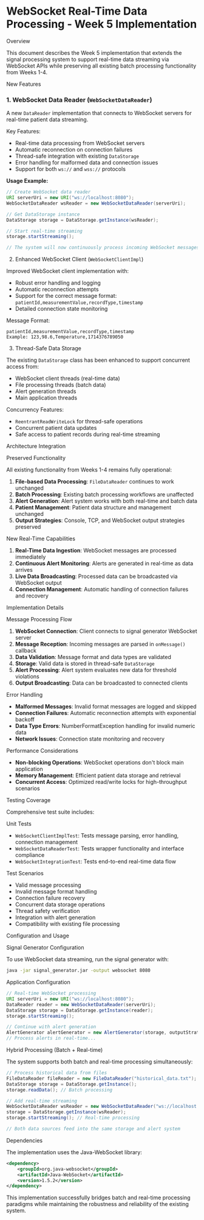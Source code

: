# WebSocket Real-Time Data Processing - Week 5 Implementation

 Overview

This document describes the Week 5 implementation that extends the signal processing system to support real-time data streaming via WebSocket APIs while preserving all existing batch processing functionality from Weeks 1-4.

New Features

### 1. WebSocket Data Reader (`WebSocketDataReader`)

A new `DataReader` implementation that connects to WebSocket servers for real-time patient data streaming.

Key Features:
- Real-time data processing from WebSocket servers
- Automatic reconnection on connection failures
- Thread-safe integration with existing `DataStorage`
- Error handling for malformed data and connection issues
- Support for both `ws://` and `wss://` protocols

**Usage Example:**
```java
// Create WebSocket data reader
URI serverUri = new URI("ws://localhost:8080");
WebSocketDataReader wsReader = new WebSocketDataReader(serverUri);

// Get DataStorage instance
DataStorage storage = DataStorage.getInstance(wsReader);

// Start real-time streaming
storage.startStreaming();

// The system will now continuously process incoming WebSocket messages
```

 2. Enhanced WebSocket Client (`WebSocketClientImpl`)

Improved WebSocket client implementation with:
- Robust error handling and logging
- Automatic reconnection attempts
- Support for the correct message format: `patientId,measurementValue,recordType,timestamp`
- Detailed connection state monitoring

Message Format:
```
patientId,measurementValue,recordType,timestamp
Example: 123,98.6,Temperature,1714376789050
```

 3. Thread-Safe Data Storage

The existing `DataStorage` class has been enhanced to support concurrent access from:
- WebSocket client threads (real-time data)
- File processing threads (batch data)
- Alert generation threads
- Main application threads

Concurrency Features:
- `ReentrantReadWriteLock` for thread-safe operations
- Concurrent patient data updates
- Safe access to patient records during real-time streaming

 Architecture Integration

 Preserved Functionality

All existing functionality from Weeks 1-4 remains fully operational:

1. **File-based Data Processing**: `FileDataReader` continues to work unchanged
2. **Batch Processing**: Existing batch processing workflows are unaffected
3. **Alert Generation**: Alert system works with both real-time and batch data
4. **Patient Management**: Patient data structure and management unchanged
5. **Output Strategies**: Console, TCP, and WebSocket output strategies preserved

New Real-Time Capabilities

1. **Real-Time Data Ingestion**: WebSocket messages are processed immediately
2. **Continuous Alert Monitoring**: Alerts are generated in real-time as data arrives
3. **Live Data Broadcasting**: Processed data can be broadcasted via WebSocket output
4. **Connection Management**: Automatic handling of connection failures and recovery

 Implementation Details

 Message Processing Flow

1. **WebSocket Connection**: Client connects to signal generator WebSocket server
2. **Message Reception**: Incoming messages are parsed in `onMessage()` callback
3. **Data Validation**: Message format and data types are validated
4. **Storage**: Valid data is stored in thread-safe `DataStorage`
5. **Alert Processing**: Alert system evaluates new data for threshold violations
6. **Output Broadcasting**: Data can be broadcasted to connected clients

 Error Handling

- **Malformed Messages**: Invalid format messages are logged and skipped
- **Connection Failures**: Automatic reconnection attempts with exponential backoff
- **Data Type Errors**: NumberFormatException handling for invalid numeric data
- **Network Issues**: Connection state monitoring and recovery

Performance Considerations

- **Non-blocking Operations**: WebSocket operations don't block main application
- **Memory Management**: Efficient patient data storage and retrieval
- **Concurrent Access**: Optimized read/write locks for high-throughput scenarios

Testing Coverage

Comprehensive test suite includes:

 Unit Tests
- `WebSocketClientImplTest`: Tests message parsing, error handling, connection management
- `WebSocketDataReaderTest`: Tests wrapper functionality and interface compliance
- `WebSocketIntegrationTest`: Tests end-to-end real-time data flow

Test Scenarios
- Valid message processing
- Invalid message format handling
- Connection failure recovery
- Concurrent data storage operations
- Thread safety verification
- Integration with alert generation
- Compatibility with existing file processing

Configuration and Usage

 Signal Generator Configuration

To use WebSocket data streaming, run the signal generator with:
```bash
java -jar signal_generator.jar -output websocket 8080
```

Application Configuration

```java
// Real-time WebSocket processing
URI serverUri = new URI("ws://localhost:8080");
DataReader reader = new WebSocketDataReader(serverUri);
DataStorage storage = DataStorage.getInstance(reader);
storage.startStreaming();

// Continue with alert generation
AlertGenerator alertGenerator = new AlertGenerator(storage, outputStrategy);
// Process alerts in real-time...
```

 Hybrid Processing (Batch + Real-time)

The system supports both batch and real-time processing simultaneously:

```java
// Process historical data from files
FileDataReader fileReader = new FileDataReader("historical_data.txt");
DataStorage storage = DataStorage.getInstance();
storage.readData(); // Batch processing

// Add real-time streaming
WebSocketDataReader wsReader = new WebSocketDataReader("ws://localhost:8080");
storage = DataStorage.getInstance(wsReader);
storage.startStreaming(); // Real-time processing

// Both data sources feed into the same storage and alert system
```

Dependencies

The implementation uses the Java-WebSocket library:

```xml
<dependency>
    <groupId>org.java-websocket</groupId>
    <artifactId>Java-WebSocket</artifactId>
    <version>1.5.2</version>
</dependency>
```

 
This implementation successfully bridges batch and real-time processing paradigms while maintaining the robustness and reliability of the existing system.
